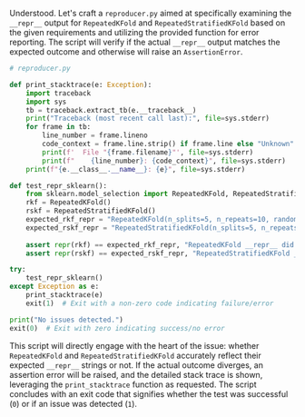 Understood. Let's craft a `reproducer.py` aimed at specifically examining the `__repr__` output for `RepeatedKFold` and `RepeatedStratifiedKFold` based on the given requirements and utilizing the provided function for error reporting. The script will verify if the actual `__repr__` output matches the expected outcome and otherwise will raise an `AssertionError`.

```python
# reproducer.py

def print_stacktrace(e: Exception):
    import traceback
    import sys
    tb = traceback.extract_tb(e.__traceback__)
    print("Traceback (most recent call last):", file=sys.stderr)
    for frame in tb:
        line_number = frame.lineno
        code_context = frame.line.strip() if frame.line else "Unknown"
        print(f'  File "{frame.filename}"', file=sys.stderr)
        print(f"    {line_number}: {code_context}", file=sys.stderr)
    print(f"{e.__class__.__name__}: {e}", file=sys.stderr)

def test_repr_sklearn():
    from sklearn.model_selection import RepeatedKFold, RepeatedStratifiedKFold
    rkf = RepeatedKFold()
    rskf = RepeatedStratifiedKFold()
    expected_rkf_repr = "RepeatedKFold(n_splits=5, n_repeats=10, random_state=None)"
    expected_rskf_repr = "RepeatedStratifiedKFold(n_splits=5, n_repeats=10, random_state=None)"
    
    assert repr(rkf) == expected_rkf_repr, "RepeatedKFold __repr__ did not match expected"
    assert repr(rskf) == expected_rskf_repr, "RepeatedStratifiedKFold __repr__ did not match expected"

try:
    test_repr_sklearn()
except Exception as e:
    print_stacktrace(e)
    exit(1)  # Exit with a non-zero code indicating failure/error

print("No issues detected.")
exit(0)  # Exit with zero indicating success/no error
```

This script will directly engage with the heart of the issue: whether `RepeatedKFold` and `RepeatedStratifiedKFold` accurately reflect their expected `__repr__` strings or not. If the actual outcome diverges, an assertion error will be raised, and the detailed stack trace is shown, leveraging the `print_stacktrace` function as requested. The script concludes with an exit code that signifies whether the test was successful (`0`) or if an issue was detected (`1`).